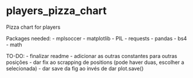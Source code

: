 # players_pizza_chart
Pizza chart for players

Packages needed: 
    - mplsoccer
    - matplotlib
    - PIL
    - requests
    - pandas
    - bs4
    - math

TO-DO:
    - finalizar readme
    - adicionar as outras constantes para outras posições
    - dar fix ao scrapping de positions (pode haver duas, escolher a selecionada)
    - dar save da fig ao invés de dar plot.save()